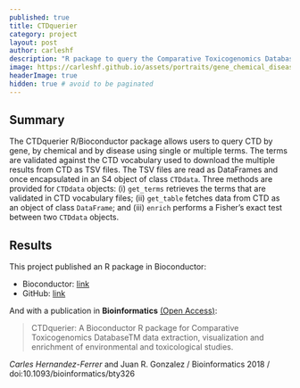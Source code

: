 ```yaml
---
published: true
title: CTDquerier
category: project
layout: post
author: carleshf
description: "R package to query the Comparative Toxicogenomics Database from R session and use its data for downstream or enrichment analysis."
image: https://carleshf.github.io/assets/portraits/gene_chemical_diseases_query.png
headerImage: true
hidden: true # avoid to be paginated
---
```



## Summary

The CTDquerier R/Bioconductor package allows users to query CTD by gene, by chemical and by disease using single or multiple terms. The terms are validated against the CTD vocabulary used to download the multiple results from CTD as TSV files. The TSV files are read as DataFrames and once encapsulated in an S4 object of class `CTDdata`. Three methods are provided for `CTDdata` objects: (i) `get_terms` retrieves the terms that are validated in CTD vocabulary files; (ii) `get_table` fetches data from CTD as an object of class `DataFrame`; and (iii) `enrich` performs a Fisher’s exact test between two `CTDdata` objects.

## Results

This project published an R package in Bioconductor:

* Bioconductor: [link](https://bioconductor.org/packages/release/bioc/html/CTDquerier.html)
* GitHub: [link](https://github.com/isglobal-brge/CTDquerier)

And with a publication in **Bioinformatics** [(Open Access)](https://academic.oup.com/bioinformatics/advance-article/doi/10.1093/bioinformatics/bty326/4983065):

> CTDquerier: A Bioconductor R package for Comparative Toxicogenomics DatabaseTM data extraction, visualization and enrichment of environmental and toxicological studies.

*Carles Hernandez-Ferrer* and Juan R. Gonzalez / Bioinformatics 2018 / doi:10.1093/bioinformatics/bty326